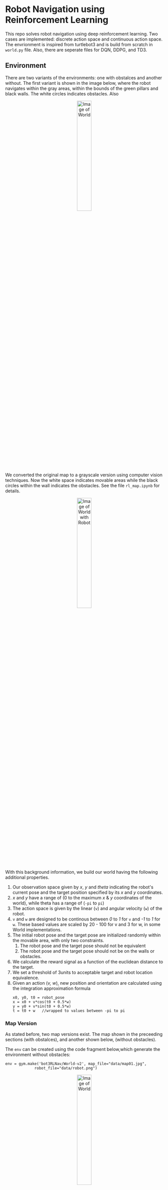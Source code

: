 # Robot Navigation using Reinforcement Learning
This repo solves robot navigation using deep reinforcement learning. Two cases are implemented: discrete action space and continuous action space. The envrionment is inspired from turtlebot3 and is build from scratch in `world.py` file. Also, there are seperate files for DQN, DDPG, and TD3.
## Environment
There are two variants of the environments: one with obstalces and another without. The first variant is shown in the image below, where the robot navigates within the gray areas, within the bounds of the green pillars and black 
walls. The white circles indicates obstacles. Also
<p align="center">
<img src="data/map.jpg" width="30%"  alt="Image of World">


We converted the original map to a grayscale version using computer vision techniques. Now the white space indicates 
movable areas while the black circles within the wall indicates the obstacles. See the file `rl_map.ipynb` for details.
<p align="center">
<img src="data/gray.jpg" width="30%" alt="Image of World with Robot">

With this background information, we build our world having the following additional properties.
1. Our observation space given by _x_, _y_ and _theta_ indicating the robot's current pose and the target position specified by its _x_ and _y_ coordinates. 
2. _x_ and _y_ have a range of (0 to the maximum _x_ & _y_ coordinates of the world), while theta has a range of (`-pi` to `pi`)
3. The action space is given by the linear (`v`) and angular velocity (`w`) of the robot.
4. `v` and `w` are designed to be continous between _0_ to _1_ for `v` and _-1_ to _1_ for `w`. These based values are scaled by 20 - 100 for v and 3 for w, in some World implementations. 
5. The initial robot pose and the target pose are initialized randomly within the movable area, with only two constraints.
   1. The robot pose and the target pose should not be equivalent
   2. The robot pose and the target pose should not be on the walls or obstacles.
6. We calculate the reward signal as a function of the euclidean distance to the target. 
7. We set a threshold of 3units to acceptable target and robot location equivalence.
8. Given an action (_v, w_), new position and orientation are calculated using the integration approximation formula 
   ```
   x0, y0, t0 = robot_pose 
   x = x0 + v*cos(t0 + 0.5*w)
   y = y0 + v*sin(t0 + 0.5*w)
   t = t0 + w   //wrapped to values between -pi to pi
   ```
   
### Map Version
As stated before, two map versions exist. The map shown in the preceeding sections (with obstalces), and another shown below, 
(without obstacles).   

The `env` can be created using the code fragment below,which generate the environment without obstacles:
```
env = gym.make('bot3RLNav/World-v2', map_file="data/map01.jpg",
             robot_file="data/robot.png")
```
<p align="center">
<img src="data/map01.jpg" width="30%" alt="Image of World">

Note: `World-v1` is the environment with obstalces and `World-v2` is the environment without obstacles.

### Reward System
Walls and all obstacles are assigned a negative reward `-10`. The `step` method also sends a done signal when reward is 
negative.
Rewards for the navigable region are calculated in two sections as explained below.

#### Distance Reward
This calculates the distance between robot pose and target location and generates a reward from it.
```
distance = sqrt(((xg - x)^2) + ((yg - y)^2))
reward = 1/(1 + distance)
```
By this system, rewards are always between 0 and 1. When robot is close to target, the distance is zero, which in turn yields `reward = 1/(1 + 0) = 1/1 = 1`.

Conversely, as robot moves farther from goal, distance becomes large, and reward tends to zero. `reward = 1/(1 + inf) ~= 1/inf ~= 0`

#### Bearing reward. 
We generate another reward which is a function of the robot's orientation and the orientation it needs to take in order 
to align with the target. This reward is also set between 0 and 1. 0 for when the robot's orientation is completely 
offset, and 1 for when it is aligned to the target. 
Given robot pose denoted as `x, y, theta` and goal location denoted as `xg, yg`, we calculate reward as
```
bearing = arctan2(yg - y, xg - x)
error = bearing - theta
```
This gives an error between `0` and `pi`, which we then we normalize this error to values between `0` and `1`
```
error = error/pi
reward = 1 - error
```
With the above system, the highest error is 1 and the lowest 0 and similarly, highest reward is 1 and lowest is 0.

The distance reward is then added to the bearing reward to obtain a maximum of 2 and a minimum of 0.


## Helpers
### Workspace Setup
Set up a `conda` environment. 

To activate terminal.
```
conda activate bot3RLNavigation
```

Install `gym` using the code below. See [here](https://anaconda.org/conda-forge/gym) for details.
```
conda install -c conda-forge gym
```

To create requirements file. See [More](https://linuxhint.com/conda-install-requirements-txt/)
```
conda list -e > requirements.txt
```

For `pip`, use
```
pip freeze > pip_reqs.txt
```

You can create an environment for work using this package's requirements via
```
conda create --name <env> --file requirements.txt
```

Install `opencv`. See [here](https://anaconda.org/conda-forge/opencv) for details.
```
conda install -c conda-forge opencv
```

Install `PILLOW` See [here](https://anaconda.org/conda-forge/pillow) for details
```
conda install -c conda-forge pillow
```

Install `stable-baseline3` See [here](https://anaconda.org/conda-forge/stable-baselines3) for more details.
```
conda install -c conda-forge stable-baselines3
```

### Gym Environment Registration
In the `__init__.py` file in `envs` add an import statement to your created world.  
In the package's `__init__.py` supply the `id`, `entry_point` and other necessary options for your environment.  
After registration, our custom World environment can be created with 
```
env = gym.make('id')
```
See the mentioned `__init__` files for details.

### Simulation
To render simulation using `World-v2`, use the format below
```
env.reset()
name = "bot3"
cv2.namedWindow(name)
rate = 500  # frame rate in ms
while True:
    frame = env.render(mode="rgb_array")
    cv2.imshow("bot3", frame)
    cv2.waitKey(rate)
    action = env.action_space.sample() # random (or use policy)
    obs, reward, done, info step = env.step(action)
    if done:
      frame = env.render(mode="rgb_array")
      cv2.imshow("bot3", frame)
      cv2.waitKey(rate)
      break
```

### Resetting
To set fixed targets use the code block below. This feature means, the robot initial pose and the target location are 
always reset to the same first poses that the preceeding `.reset()` call made.
```
env = gym.make(...)
env.reset(options={'reset': False})
# or env.reset(options=dict(reset=False))
```
Works on `v0` and all the subclasses.

## Methodology
The network archeticture for the three networks:
<img src="data/network_arch.drawio.png" width="100%" alt="Image of World">


## Results
### DQN:
<img src="Results/robot_crop.gif" width="80%"  />
<img src="Results/DQN/DW2_ep100_iter800_tol10.png" width="80%"  />

### DDPG:
<img src="Results/DDPG/last_DDPG_roboNav_100_avg.png" width="80%"  />

### TD3:
<img src="Results/TD3/last_td3_roboNav_100_avg.png" width="80%"  />

## References
1. [Custom Environment](https://www.gymlibrary.dev/content/environment_creation/)
2. [Spaces](https://www.gymlibrary.dev/api/spaces/)
3. [Gym Github](https://github.com/openai/gym)
4. [Markdown](https://daringfireball.net/projects/markdown/)
5. [Create CV Window](https://docs.opencv.org/4.x/d7/dfc/group__highgui.html#ga5afdf8410934fd099df85c75b2e0888b)
6. [CV imshow](https://docs.opencv.org/4.x/d7/dfc/group__highgui.html#ga453d42fe4cb60e5723281a89973ee563)
7. [DDPG Network](https://keras.io/examples/rl/ddpg_pendulum/)
8. [TD3 Network](https://towardsdatascience.com/td3-learning-to-run-with-ai-40dfc512f93)
9. [Network Archeticture](https://arxiv.org/abs/1703.00420)
